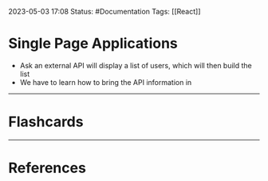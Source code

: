 2023-05-03 17:08
Status: #Documentation 
Tags: [[React]]

# Single Page Applications

*  Ask an external API will display a list of users, which will then build the list
* We have to learn how to bring the API information in






___
# Flashcards



---
# References
